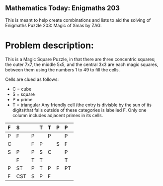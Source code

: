 ## Mathematics Today: Enigmaths 203

This is meant to help create combinations and lists to aid the solving of Enigmaths Puzzle 203: Magic of Xmas by ZAG.

# Problem description:

This is a Magic Square Puzzle, in that there are three concentric squares; the outer 7x7, the middle 5x5, and the central 3x3 are each magic squares, between them using the numbers 1 to 49 to fill the cells.

Cells are clued as follows:
- C = cube
- S = square
- P = prime
- T = triangular
Any friendly cell (the entry is divisble by the sun of its digits)that falls outside of these categories is labelled F. Only one column includes adjacent primes in its cells. 

|F|S| |T|T|P|P|
|:-|:-|:-|:-|:-|:-|:-|
|P|F|P| |P| |P|
|C| |F|P| |S|F|
|S|P|P|S|C| |P|
| |F|T|T| | |T|
|P|ST|P|T|P|F|PT|
|F|CST|S|P|F| | |

